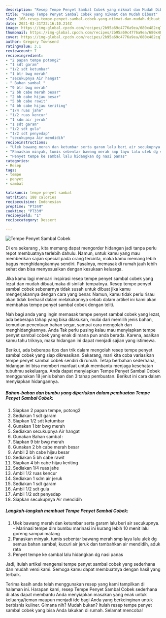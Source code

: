 ```yaml
---
description: "Resep Tempe Penyet Sambal Cobek yang nikmat dan Mudah Dibuat"
title: "Resep Tempe Penyet Sambal Cobek yang nikmat dan Mudah Dibuat"
slug: 166-resep-tempe-penyet-sambal-cobek-yang-nikmat-dan-mudah-dibuat
date: 2021-03-31T22:16:10.214Z
image: https://img-global.cpcdn.com/recipes/2b95a69c4776a9ea/680x482cq70/tempe-penyet-sambal-cobek-foto-resep-utama.jpg
thumbnail: https://img-global.cpcdn.com/recipes/2b95a69c4776a9ea/680x482cq70/tempe-penyet-sambal-cobek-foto-resep-utama.jpg
cover: https://img-global.cpcdn.com/recipes/2b95a69c4776a9ea/680x482cq70/tempe-penyet-sambal-cobek-foto-resep-utama.jpg
author: Gregory Townsend
ratingvalue: 3.1
reviewcount: 7
recipeingredient:
- "2 papan tempe potong2"
- "1 sdt garam"
- "1/2 sdt ketumbar"
- "1 btr bwg merah"
- "secukupnya Air hangat"
- " Bahan sambal "
- "9 btr bwg merah"
- "2 bh cabe merah besar"
- "2 bh cabe hijau besar"
- "5 bh cabe rawit"
- "4 bh cabe hijau keriting"
- "1/4 ruas jahe"
- "1/2 ruas kencur"
- "1 sdm air jeruk"
- "1 sdt garam"
- "1/2 sdt gula"
- "1/2 sdt penyedap"
- "secukupnya Air mendidih"
recipeinstructions:
- "Ulek bawang merah dan ketumbar serta garam lalu beri air secukupnya. Marinasi tempe dlm bumbu marinasi ini kurang lebih 10 menit lalu goreng sampai matang"
- "Panaskan minyak, tumis sebentar bawang merah smp layu lalu ulek dg semua bahan sambal; kucuri air jeruk dan tambahkan air mendidih, aduk rata"
- "Penyet tempe ke sambal lalu hidangkan dg nasi panas"
categories:
- Resep
tags:
- tempe
- penyet
- sambal

katakunci: tempe penyet sambal 
nutrition: 188 calories
recipecuisine: Indonesian
preptime: "PT34M"
cooktime: "PT33M"
recipeyield: "1"
recipecategory: Dessert

---
```



![Tempe Penyet Sambal Cobek](https://img-global.cpcdn.com/recipes/2b95a69c4776a9ea/680x482cq70/tempe-penyet-sambal-cobek-foto-resep-utama.jpg)

Di era  sekarang , kita memang dapat mengorder hidangan jadi tanpa perlu repot membuatnya terlebih dahulu. Namun, untuk kamu yang mau memberikan sajian special pada orang tercinta, maka kamu memang lebih bagus menghidangkannya sendiri. Pasalnya, memasak di rumah jauh lebih sehat dan bisa menyesuaikan dengan kesukaan keluarga.

Jika kamu lagi mencari inspirasi resep tempe penyet sambal cobek yang lezat dan mudah dibuat,maka di sinilah tempatnya. Resep tempe penyet sambal cobek  sebenarnya tidak susah untuk dibuat jika kamu mengerjakannya dengan cara yang benar. Namun, kamu tidak perlu risau akan tidak berhasil dalam melakukannya 
sebab dalam artikel ini kami akan membahas tempe penyet sambal cobek dengan teliti.  



Nah bagi anda yang ingin memasak tempe penyet sambal cobek yang lezat, ada beberapa tahap yang bisa dilakukan, mulai dari memilih jenis bahan, kemudian penentuan bahan segar, sampai cara mengolah dan menghidangkannya. Anda Tak perlu pusing kalau mau menyiapkan tempe penyet sambal cobek yang enak di mana pun anda berada. Karena, asalkan kamu  tahu triknya, maka hidangan ini dapat menjadi sajian yang istimewa.

Berikut, ada beberapa tips dan trik dalam mengolah resep tempe penyet sambal cobek yang siap dikreasikan. Sekarang, mari kita coba variasikan tempe penyet sambal cobek sendiri di rumah. Tetap berbahan sederhana, hidangan ini bisa memberi manfaat untuk membantu menjaga kesehatan tubuhmu sekeluarga. Anda dapat menyiapkan Tempe Penyet Sambal Cobek menggunakan 18 jenis bahan dan 3 tahap pembuatan. Berikut ini cara dalam menyiapkan hidangannya.

<!--inarticleads1-->

##### Bahan-bahan dan bumbu yang diperlukan dalam pembuatan Tempe Penyet Sambal Cobek:

1. Siapkan 2 papan tempe, potong2
1. Sediakan 1 sdt garam
1. Siapkan 1/2 sdt ketumbar
1. Gunakan 1 btr bwg merah
1. Sediakan secukupnya Air hangat
1. Gunakan  Bahan sambal :
1. Siapkan 9 btr bwg merah
1. Gunakan 2 bh cabe merah besar
1. Ambil 2 bh cabe hijau besar
1. Sediakan 5 bh cabe rawit
1. Siapkan 4 bh cabe hijau keriting
1. Sediakan 1/4 ruas jahe
1. Ambil 1/2 ruas kencur
1. Sediakan 1 sdm air jeruk
1. Sediakan 1 sdt garam
1. Ambil 1/2 sdt gula
1. Ambil 1/2 sdt penyedap
1. Siapkan secukupnya Air mendidih




<!--inarticleads2-->

##### Langkah-langkah membuat Tempe Penyet Sambal Cobek:

1. Ulek bawang merah dan ketumbar serta garam lalu beri air secukupnya. - Marinasi tempe dlm bumbu marinasi ini kurang lebih 10 menit lalu goreng sampai matang
1. Panaskan minyak, tumis sebentar bawang merah smp layu lalu ulek dg semua bahan sambal; kucuri air jeruk dan tambahkan air mendidih, aduk rata
1. Penyet tempe ke sambal lalu hidangkan dg nasi panas




Jadi, itulah artikel mengenai  tempe penyet sambal cobek  yang sederhana dan mudah versi kami. Semoga kamu dapat membuatnya dengan hasil yang terbaik. 

Terima kasih anda telah menggunakan resep yang kami tampilkan di halaman ini. Harapan kami, resep  Tempe Penyet Sambal Cobek sederhana di atas dapat membantu Anda menyiapkan masakan yang enak untuk keluarga/teman maupun menjadi ide bagi Anda yang berkeinginan untuk berbisnis kuliner. Gimana nih? Mudah bukan? Itulah resep tempe penyet sambal cobek yang bisa Anda lakukan di rumah. Selamat mencoba!


